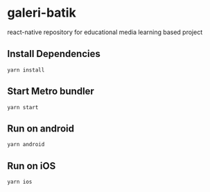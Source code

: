 # galeri-batik
react-native repository for educational media learning based project

## Install Dependencies
```
yarn install
```

## Start Metro bundler
```
yarn start
```

## Run on android
```
yarn android
```

## Run on iOS
```
yarn ios
```
